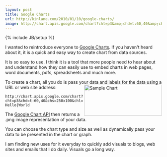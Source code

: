 ```yaml
---
layout: post
title: Google Charts
url: http://kinlane.com/2010/01/10/google-charts/
image: http://chart.apis.google.com/chart?cht=p3&amp;chd=t:60,40&amp;chs=250x100&amp;chl=Hello|World
---
```

{% include JB/setup %}
<p>
     I wanted to reintroduce everyone to <a href="http://code.google.com/apis/chart/">Google Charts</a>. If you haven't heard about it, it is a quick and easy way to create chart from data sources.
</p>

<p>
     It is so easy to use. I think it is a tool that more people need to hear about and understand how they can easily use to embed charts in web pages, word documents, pdfs, spreadsheets and much more.
</p>

<p>
     To create a chart, all you do is pass your data and labels for the data using a URL or web site address:<img class="alignnone" title="Sample Chart" src="http://chart.apis.google.com/chart?cht=p3&amp;chd=t:60,40&amp;chs=250x100&amp;chl=Hello|World"  width="250" height="100" align="right" />
</p>

<p>
     <code>http://chart.apis.google.com/chart?cht=p3&amp;chd=t:60,40&amp;chs=250x100&amp;chl=Hello|World</code>
</p>

<p>
     The <a href="http://code.google.com/apis/chart/">Google Chart API</a> then returns a .png image representation of your data.
</p>

<p>
     You can choose the chart type and size as well as dynamically pass your data to be presented in the chart or graph.
</p>

<p>
     I am finding new uses for it everyday to quickly add visuals to blogs, web sites and emails that I do daily. Visuals go a long way.
</p>